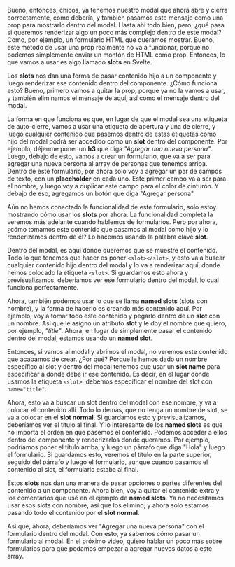 Bueno, entonces, chicos, ya tenemos nuestro modal que ahora abre y cierra correctamente, como debería, y también pasamos este mensaje como una prop para mostrarlo dentro del modal. Hasta ahí todo bien, pero, ¿qué pasa si queremos renderizar algo un poco más complejo dentro de este modal? Como, por ejemplo, un formulario HTML que queramos mostrar. Bueno, este método de usar una prop realmente no va a funcionar, porque no podemos simplemente enviar un montón de HTML como prop. Entonces, lo que vamos a usar es algo llamado **slots** en Svelte.

Los **slots** nos dan una forma de pasar contenido hijo a un componente y luego renderizar ese contenido dentro del componente. ¿Cómo funciona esto? Bueno, primero vamos a quitar la prop, porque ya no la vamos a usar, y también eliminamos el mensaje de aquí, así como el mensaje dentro del modal.

La forma en que funciona es que, en lugar de que el modal sea una etiqueta de auto-cierre, vamos a usar una etiqueta de apertura y una de cierre, y luego cualquier contenido que pasemos dentro de estas etiquetas como hijo del modal podrá ser accedido como un **slot** dentro del componente. Por ejemplo, déjenme poner un **h3** que diga *"Agregar una nueva persona"*. Luego, debajo de esto, vamos a crear un formulario, que va a ser para agregar una nueva persona al array de personas que tenemos arriba. Dentro de este formulario, por ahora solo voy a agregar un par de campos de texto, con un **placeholder** en cada uno. Este primer campo va a ser para el nombre, y luego voy a duplicar este campo para el color de cinturón. Y debajo de eso, agregamos un botón que diga "Agregar persona". 

Aún no hemos conectado la funcionalidad de este formulario, solo estoy mostrando cómo usar los **slots** por ahora. La funcionalidad completa la veremos más adelante cuando hablemos de formularios. Pero por ahora, ¿cómo tomamos este contenido que pasamos al modal como hijo y lo renderizamos dentro de él? Lo hacemos usando la palabra clave **slot**.

Dentro del modal, es aquí donde queremos que se muestre el contenido. Todo lo que tenemos que hacer es poner `<slot></slot>`, y esto va a buscar cualquier contenido hijo dentro del modal y lo va a renderizar aquí, donde hemos colocado la etiqueta `<slot>`. Si guardamos esto ahora y previsualizamos, deberíamos ver ese formulario dentro del modal, lo cual funciona perfectamente.

Ahora, también podemos usar lo que se llama **named slots** (slots con nombre), y la forma de hacerlo es creando más contenido aquí. Por ejemplo, voy a tomar todo este contenido y pegarlo dentro de un **slot** con un nombre. Así que le asigno un atributo **slot** y le doy el nombre que quiero, por ejemplo, *"title"*. Ahora, en lugar de simplemente pasar el contenido dentro del modal, estamos usando un **named slot**.

Entonces, si vamos al modal y abrimos el modal, no veremos este contenido que acabamos de crear. ¿Por qué? Porque le hemos dado un nombre específico al slot y dentro del modal tenemos que usar un **slot name** para especificar a dónde debe ir ese contenido. Es decir, en el lugar donde usamos la etiqueta `<slot>`, debemos especificar el nombre del slot con `name="title"`.

Ahora, esto va a buscar un slot dentro del modal con ese nombre, y va a colocar el contenido allí. Todo lo demás, que no tenga un nombre de slot, se va a colocar en el **slot normal**. Si guardamos esto y previsualizamos, deberíamos ver el título al final. Y lo interesante de los **named slots** es que no importa el orden en que pasemos el contenido. Podemos acceder a ellos dentro del componente y renderizarlos donde queramos. Por ejemplo, podríamos poner el título arriba, y luego un párrafo que diga "Hola" y luego el formulario. Si guardamos esto, veremos el título en la parte superior, seguido del párrafo y luego el formulario, aunque cuando pasamos el contenido al slot, el formulario estaba al final.

Estos **slots** nos dan una manera de pasar opciones o partes diferentes del contenido a un componente. Ahora bien, voy a quitar el contenido extra y los comentarios que usé en el ejemplo de **named slots**. Ya no necesitamos usar esos slots con nombre, así que los elimino, y ahora solo estamos pasando todo el contenido por el **slot normal**.

Así que, ahora, deberíamos ver "Agregar una nueva persona" con el formulario dentro del modal. Con esto, ya sabemos cómo pasar un formulario al modal. En el próximo video, quiero hablar un poco más sobre formularios para que podamos empezar a agregar nuevos datos a este array.